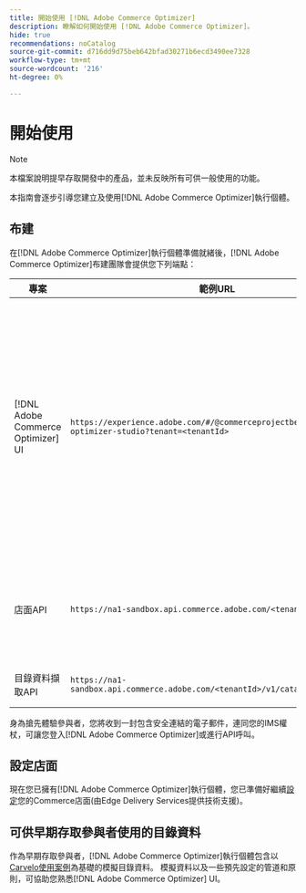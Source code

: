```yaml
---
title: 開始使用 [!DNL Adobe Commerce Optimizer]
description: 瞭解如何開始使用 [!DNL Adobe Commerce Optimizer]。
hide: true
recommendations: noCatalog
source-git-commit: d716dd9d75beb642bfad30271b6ecd3490ee7328
workflow-type: tm+mt
source-wordcount: '216'
ht-degree: 0%

---
```


# 開始使用

>[!NOTE]
>
>本檔案說明提早存取開發中的產品，並未反映所有可供一般使用的功能。

本指南會逐步引導您建立及使用[!DNL Adobe Commerce Optimizer]執行個體。

<!--Click the tabs below to see high-level workflow overviews for the following user types:

- Administrators
- Merchants
- Developers

>[!BEGINTABS]

>[!TAB Administrator and merchant workflow]

This diagram provides a high-level overview of how administrators and merchants access and manage [!DNL Adobe Commerce Optimizer] instances. See the [Adobe Admin Console Guide](https://helpx.adobe.com/enterprise/admin-guide.html) for more information about administrator workflows.

NEED DIAGRAM

>[!TAB Developer workflow]

This diagram provides a high-level overview of how developers create integrations for [!DNL Adobe Commerce Optimizer] using App Builder. See the [API documentation](https://developer.adobe.com/commerce/services/cloud/) for more information.

NEED DIAGRAM

>[!ENDTABS]
-->

## 布建

在[!DNL Adobe Commerce Optimizer]執行個體準備就緒後，[!DNL Adobe Commerce Optimizer]布建團隊會提供您下列端點：

| 專案 | 範例URL | 用途 |
|---|---|---|
| [!DNL Adobe Commerce Optimizer] UI | `https://experience.adobe.com/#/@commerceprojectbeacon/commerce-optimizer-studio?tenant=<tenantId>` | 存取Commerce Optimizer UI以跨下列專案管理您的目錄： <br>1。 銷售規則（產品探索、產品推薦）。<br>2。 目錄管理（頻道和原則建立）。<br>3。 資料深入分析（檢視您的目錄資料擷取狀態）。 |
| 店面API | `https://na1-sandbox.api.commerce.adobe.com/<tenantId>/graphql` | 存取設定Edge Delivery Services支援的Commerce店面所需的API。 |
| 目錄資料擷取API | `https://na1-sandbox.api.commerce.adobe.com/<tenantId>/v1/catalog/<entity>` | 存取內嵌目錄資料所需的API。 |

身為搶先體驗參與者，您將收到一封包含安全連結的電子郵件，連同您的IMS權杖，可讓您登入[!DNL Adobe Commerce Optimizer]或進行API呼叫。

## 設定店面

現在您已擁有[!DNL Adobe Commerce Optimizer]執行個體，您已準備好繼續[設定](./storefront.md)您的Commerce店面(由Edge Delivery Services提供技術支援)。

## 可供早期存取參與者使用的目錄資料

作為早期存取參與者，[!DNL Adobe Commerce Optimizer]執行個體包含以[Carvelo使用案例](./use-case/admin-use-case.md)為基礎的模擬目錄資料。 模擬資料以及一些預先設定的管道和原則，可協助您熟悉[!DNL Adobe Commerce Optimizer] UI。

<!--Ingest catalog data

By default, [!DNL Adobe Commerce Optimizer] instances do not include any product data.

See the [Ingestion API](https://developer-stage.adobe.com/commerce/services/composable-catalog/data-ingestion/using-the-api/) documentation to learn how you can import your catalog data into [!DNL Adobe Commerce Optimizer].

The catalog data that you ingest is visible in the [data insights](./insights-overview.md) page. Additionally, you can use the [Catalog](./catalog-overview.md) page to define the channels and policies.-->
